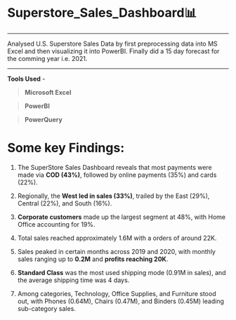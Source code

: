 # Superstore_Sales_Dashboard📊
---
Analysed U.S. Superstore Sales Data by first preprocessing data into MS Excel and then visualizing it into PowerBI. Finally did a 15 day forecast for the comming year i.e. 2021.

---
**Tools Used** -

> **Microsoft Excel**

> **PowerBI**

> **PowerQuery** 

# Some key Findings:
1. The SuperStore Sales Dashboard reveals that most payments were made via **COD (43%)**, followed by online payments (35%) and cards (22%).

2. Regionally, the **West led in sales (33%)**, trailed by the East (29%), Central (22%), and South (16%).

3. **Corporate customers** made up the largest segment at 48%, with Home Office accounting for 19%.

4. Total sales reached approximately 1.6M with a orders of around 22K.

5. Sales peaked in certain months across 2019 and 2020, with monthly sales ranging up to **0.2M** and **profits reaching 20K**.

6. **Standard Class** was the most used shipping mode (0.91M in sales), and the average shipping time was 4 days.

7. Among categories, Technology, Office Supplies, and Furniture stood out, with Phones (0.64M), Chairs (0.47M), and Binders (0.45M) leading sub-category sales.
